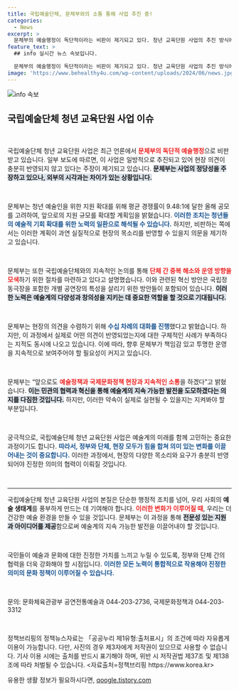 ```yaml
---
title: 국립예술단체, 문체부와의 소통 통해 사업 추진 중!
categories:
  - News
excerpt: >
  문체부의 예술행정이 독단적이라는 비판이 제기되고 있다. 청년 교육단원 사업의 추진 방식에 대해 논란이 일고 있는 가운데, 문체부는 현장의 요구에 부응하기 위해 소통을 강화할 계획임을 밝혔다. 클릭하여 더 알아보세요!
feature_text: >
  ## info 실시간 뉴스 속보입니다.

  문체부의 예술행정이 독단적이라는 비판이 제기되고 있다. 청년 교육단원 사업의 추진 방식에 대해 논란이 일고 있는 가운데, 문체부는 현장의 요구에 부응하기 위해 소통을 강화할 계획임을 밝혔다. 클릭하여 더 알아보세요!
image: 'https://www.behealthy4u.com/wp-content/uploads/2024/06/news.jpg'
---
```


<p><img src="https://www.behealthy4u.com/wp-content/uploads/2024/06/news.jpg" alt="info 속보" /></p>

<h2 data-ke-size="size26">국립예술단체 청년 교육단원 사업 이슈</h2>

<p data-ke-size="size16">&nbsp;</p>

<p>국립예술단체 청년 교육단원 사업은 최근 언론에서 <b><span style="color: #ee2323;">문체부의 독단적 예술행정</span></b>으로 비판받고 있습니다. 일부 보도에 따르면, 이 사업은 일방적으로 추진되고 있어 현장 의견이 충분히 반영되지 않고 있다는 주장이 제기되고 있습니다. <b><span style="background-color: #21538527;">문체부는 사업의 정당성을 주장하고 있으나, 외부의 시각과는 차이가 있는 상황입니다.</span></b> </p>

<p data-ke-size="size16">&nbsp;</p>

<p>문체부는 청년 예술인을 위한 지원 확대를 위해 평균 경쟁률이 9.48:1에 달한 올해 공모를 고려하여, 앞으로의 지원 규모를 확대할 계획임을 밝혔습니다. <b><span style="color: #1a5490;">이러한 조치는 청년들의 예술적 기회 확대를 위한 노력의 일환으로 해석될 수 있습니다.</span></b> 하지만, 비판하는 쪽에서는 이러한 계획이 과연 실질적으로 현장의 목소리를 반영할 수 있을지 의문을 제기하고 있습니다. </p>

<p data-ke-size="size16">&nbsp;</p>

<p>문체부는 또한 국립예술단체와의 지속적인 논의를 통해 <b><span style="color: #ee2323;">단체 간 중복 해소와 운영 방향을 모색</span></b>하기 위한 절차를 마련하고 있다고 설명했습니다. 이와 관련된 혁신 방안은 국립정동극장을 포함한 개별 공연장의 특성을 살리기 위한 방안들이 포함되어 있습니다. <b><span style="background-color: #21538527;">이러한 노력은 예술계의 다양성과 창의성을 지키는 데 중요한 역할을 할 것으로 기대됩니다.</span></b></p>

<p data-ke-size="size16">&nbsp;</p>

<p>문체부는 현장의 의견을 수렴하기 위해 <b><span style="color: #1a5490;">수십 차례의 대화를 진행</span></b>했다고 밝혔습니다. 하지만, 이 과정에서 실제로 어떤 의견이 반영되었는지에 대한 구체적인 사례가 부족하다는 지적도 동시에 나오고 있습니다. 이에 따라, 향후 문체부가 책임감 있고 투명한 운영을 지속적으로 보여주어야 할 필요성이 커지고 있습니다.</p>

<p data-ke-size="size16">&nbsp;</p>

<p>문체부는 “앞으로도 <b><span style="color: #ee2323;">예술정책과 국제문화정책 현장과 지속적인 소통</span></b>을 하겠다”고 밝혔습니다. <b><span style="background-color: #21538527;">이는 민관의 협력과 혁신을 통해 예술계의 지속 가능한 발전을 도모하겠다는 의지를 다짐한 것입니다.</span></b> 하지만, 이러한 약속이 실제로 실현될 수 있을지는 지켜봐야 할 부분입니다.</p>

<p data-ke-size="size16">&nbsp;</p>

<p>궁극적으로, 국립예술단체 청년 교육단원 사업은 예술계의 미래를 함께 고민하는 중요한 과정이기도 합니다. <b><span style="color: #1a5490;">따라서, 정부와 단체, 현장 모두가 힘을 합쳐 의미 있는 변화를 이끌어내는 것이 중요합니다.</span></b> 이러한 과정에서, 현장의 다양한 목소리와 요구가 충분히 반영되어야 진정한 의미의 협력이 이뤄질 것입니다.</p>

<p data-ke-size="size16">&nbsp;</p>

<hr />

<p>국립예술단체 청년 교육단원 사업의 본질은 단순한 행정적 조치를 넘어, 우리 사회의 <b>예술 생태계</b>를 풍부하게 만드는 데 기여해야 합니다. <b><span style="color: #ee2323;">이러한 변화가 이루어질 때</span></b>, 우리는 더 건강한 예술 환경을 만들 수 있을 것입니다. 문체부는 이 과정을 통해 <b><span style="background-color: #21538527;">전문성 있는 지원과 아이디어를 제공</span></b>함으로써 예술계의 지속 가능한 발전을 이끌어내야 할 것입니다. </p>

<p data-ke-size="size16">&nbsp;</p>

<p>국민들이 예술과 문화에 대한 진정한 가치를 느끼고 누릴 수 있도록, 정부와 단체 간의 협력을 더욱 강화해야 할 시점입니다. <b><span style="color: #1a5490;">이러한 모든 노력이 통합적으로 작용해야 진정한 의미의 문화 정책이 이루어질 수 있습니다.</span></b></p>

<p data-ke-size="size16">&nbsp;</p>

<p>문의: 문화체육관광부 공연전통예술과 044-203-2736, 국제문화정책과 044-203-3312</p>

<p data-ke-size="size16">&nbsp;</p>

<p>정책브리핑의 정책뉴스자료는 「공공누리 제1유형:출처표시」의 조건에 따라 자유롭게 이용이 가능합니다. 다만, 사진의 경우 제3자에게 저작권이 있으므로 사용할 수 없습니다. 기사 이용 시에는 출처를 반드시 표기해야 하며, 위반 시 저작권법 제37조 및 제138조에 따라 처벌될 수 있습니다. &lt;자료출처=정책브리핑 https://www.korea.kr></p>
유용한 생활 정보가 필요하시다면, <a href="https://qoogle.tistory.com" rel="dofollow">qoogle.tistory.com</a>


